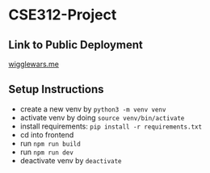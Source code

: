 # CSE312-Project

## Link to Public Deployment
[wigglewars.me](https://potato.cse312.dev/)

## Setup Instructions
- create a new venv by ```python3 -m venv venv```
- activate venv by doing ```source venv/bin/activate```
- install requirements: ```pip install -r requirements.txt```
- cd into frontend
- run ```npm run build```
- run ```npm run dev```
- deactivate venv by ```deactivate```
